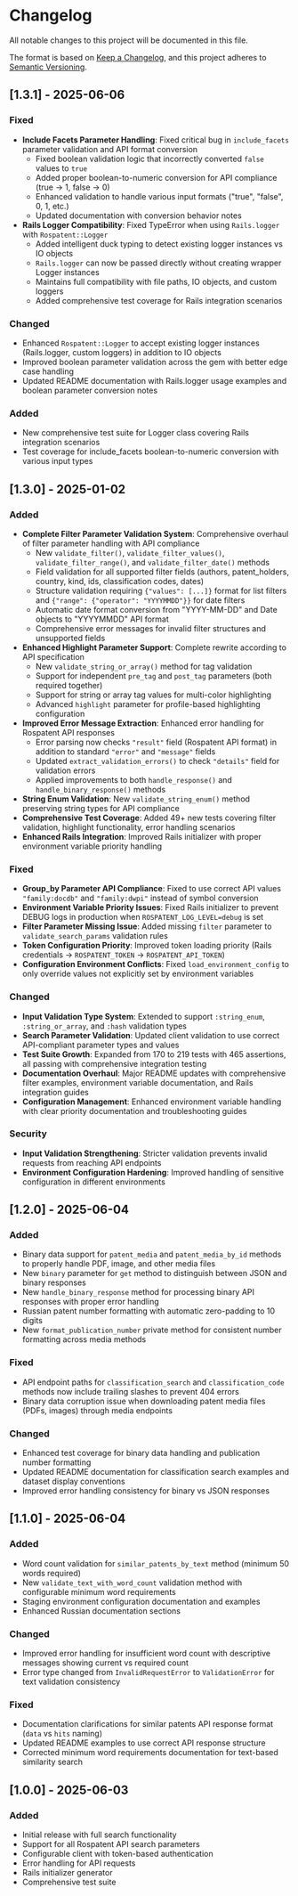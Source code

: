 # Changelog

All notable changes to this project will be documented in this file.

The format is based on [Keep a Changelog](https://keepachangelog.com/en/1.0.0/),
and this project adheres to [Semantic Versioning](https://semver.org/spec/v2.0.0.html).

## [1.3.1] - 2025-06-06

### Fixed
- **Include Facets Parameter Handling**: Fixed critical bug in `include_facets` parameter validation and API format conversion
  - Fixed boolean validation logic that incorrectly converted `false` values to `true`
  - Added proper boolean-to-numeric conversion for API compliance (true → 1, false → 0)
  - Enhanced validation to handle various input formats ("true", "false", 0, 1, etc.)
  - Updated documentation with conversion behavior notes
- **Rails Logger Compatibility**: Fixed TypeError when using `Rails.logger` with `Rospatent::Logger`
  - Added intelligent duck typing to detect existing logger instances vs IO objects
  - `Rails.logger` can now be passed directly without creating wrapper Logger instances
  - Maintains full compatibility with file paths, IO objects, and custom loggers
  - Added comprehensive test coverage for Rails integration scenarios

### Changed
- Enhanced `Rospatent::Logger` to accept existing logger instances (Rails.logger, custom loggers) in addition to IO objects
- Improved boolean parameter validation across the gem with better edge case handling
- Updated README documentation with Rails.logger usage examples and boolean parameter conversion notes

### Added
- New comprehensive test suite for Logger class covering Rails integration scenarios
- Test coverage for include_facets boolean-to-numeric conversion with various input types

## [1.3.0] - 2025-01-02

### Added
- **Complete Filter Parameter Validation System**: Comprehensive overhaul of filter parameter handling with API compliance
  - New `validate_filter()`, `validate_filter_values()`, `validate_filter_range()`, and `validate_filter_date()` methods
  - Field validation for all supported filter fields (authors, patent_holders, country, kind, ids, classification codes, dates)
  - Structure validation requiring `{"values": [...]}` format for list filters and `{"range": {"operator": "YYYYMMDD"}}` for date filters
  - Automatic date format conversion from "YYYY-MM-DD" and Date objects to "YYYYMMDD" API format
  - Comprehensive error messages for invalid filter structures and unsupported fields
- **Enhanced Highlight Parameter Support**: Complete rewrite according to API specification
  - New `validate_string_or_array()` method for tag validation
  - Support for independent `pre_tag` and `post_tag` parameters (both required together)
  - Support for string or array tag values for multi-color highlighting
  - Advanced `highlight` parameter for profile-based highlighting configuration
- **Improved Error Message Extraction**: Enhanced error handling for Rospatent API responses
  - Error parsing now checks `"result"` field (Rospatent API format) in addition to standard `"error"` and `"message"` fields
  - Updated `extract_validation_errors()` to check `"details"` field for validation errors
  - Applied improvements to both `handle_response()` and `handle_binary_response()` methods
- **String Enum Validation**: New `validate_string_enum()` method preserving string types for API compliance
- **Comprehensive Test Coverage**: Added 49+ new tests covering filter validation, highlight functionality, error handling scenarios
- **Enhanced Rails Integration**: Improved Rails initializer with proper environment variable priority handling

### Fixed
- **Group_by Parameter API Compliance**: Fixed to use correct API values `"family:docdb"` and `"family:dwpi"` instead of symbol conversion
- **Environment Variable Priority Issues**: Fixed Rails initializer to prevent DEBUG logs in production when `ROSPATENT_LOG_LEVEL=debug` is set
- **Filter Parameter Missing Issue**: Added missing `filter` parameter to `validate_search_params` validation rules
- **Token Configuration Priority**: Improved token loading priority (Rails credentials → `ROSPATENT_TOKEN` → `ROSPATENT_API_TOKEN`)
- **Configuration Environment Conflicts**: Fixed `load_environment_config` to only override values not explicitly set by environment variables

### Changed
- **Input Validation Type System**: Extended to support `:string_enum`, `:string_or_array`, and `:hash` validation types
- **Search Parameter Validation**: Updated client validation to use correct API-compliant parameter types and values
- **Test Suite Growth**: Expanded from 170 to 219 tests with 465 assertions, all passing with comprehensive integration testing
- **Documentation Overhaul**: Major README updates with comprehensive filter examples, environment variable documentation, and Rails integration guides
- **Configuration Management**: Enhanced environment variable handling with clear priority documentation and troubleshooting guides

### Security
- **Input Validation Strengthening**: Stricter validation prevents invalid requests from reaching API endpoints
- **Environment Configuration Hardening**: Improved handling of sensitive configuration in different environments

## [1.2.0] - 2025-06-04

### Added
- Binary data support for `patent_media` and `patent_media_by_id` methods to properly handle PDF, image, and other media files
- New `binary` parameter for `get` method to distinguish between JSON and binary responses
- New `handle_binary_response` method for processing binary API responses with proper error handling
- Russian patent number formatting with automatic zero-padding to 10 digits
- New `format_publication_number` private method for consistent number formatting across media methods

### Fixed
- API endpoint paths for `classification_search` and `classification_code` methods now include trailing slashes to prevent 404 errors
- Binary data corruption issue when downloading patent media files (PDFs, images) through media endpoints

### Changed
- Enhanced test coverage for binary data handling and publication number formatting
- Updated README documentation for classification search examples and dataset display conventions
- Improved error handling consistency for binary vs JSON responses

## [1.1.0] - 2025-06-04

### Added
- Word count validation for `similar_patents_by_text` method (minimum 50 words required)
- New `validate_text_with_word_count` validation method with configurable minimum word requirements
- Staging environment configuration documentation and examples
- Enhanced Russian documentation sections

### Changed
- Improved error handling for insufficient word count with descriptive messages showing current vs required count
- Error type changed from `InvalidRequestError` to `ValidationError` for text validation consistency

### Fixed
- Documentation clarifications for similar patents API response format (`data` vs `hits` naming)
- Updated README examples to use correct API response structure
- Corrected minimum word requirements documentation for text-based similarity search

## [1.0.0] - 2025-06-03

### Added
- Initial release with full search functionality
- Support for all Rospatent API search parameters
- Configurable client with token-based authentication
- Error handling for API requests
- Rails initializer generator
- Comprehensive test suite
